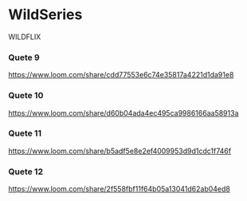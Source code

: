 # WildSeries
WILDFLIX

### Quete 9
https://www.loom.com/share/cdd77553e6c74e35817a4221d1da91e8


### Quete 10
https://www.loom.com/share/d60b04ada4ec495ca9986166aa58913a


### Quete 11
https://www.loom.com/share/b5adf5e8e2ef4009953d9d1cdc1f746f


### Quete 12
https://www.loom.com/share/2f558fbf11f64b05a13041d62ab04ed8
